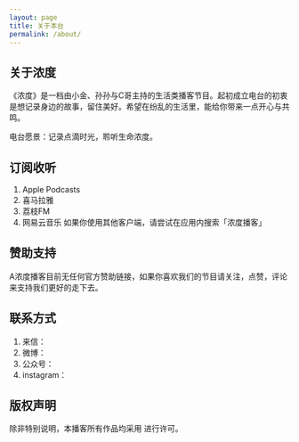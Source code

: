 ```yaml
---
layout: page
title: 关于本台
permalink: /about/
---
```




## 关于浓度

《浓度》是一档由小金、孙孙与C哥主持的生活类播客节目。起初成立电台的初衷是想记录身边的故事，留住美好。希望在纷乱的生活里，能给你带来一点开心与共鸣。
 
 电台愿景：记录点滴时光，聆听生命浓度。


## 订阅收听

1. Apple Podcasts
2. 喜马拉雅
3. 荔枝FM
3. 网易云音乐
如果你使用其他客户端，请尝试在应用内搜索「浓度播客」


## 赞助支持

A浓度播客目前无任何官方赞助链接，如果你喜欢我们的节目请关注，点赞，评论来支持我们更好的走下去。

## 联系方式

1. 来信：
2. 微博：
3. 公众号：
4. instagram：

## 版权声明

除非特别说明，本播客所有作品均采用  进行许可。

